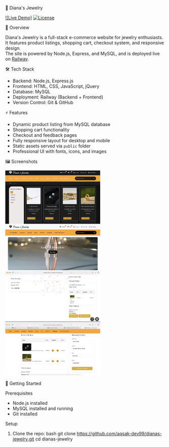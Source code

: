 💎 Diana's Jewelry

[![Live Demo]](https://dianas-jewelry-production.up.railway.app/index.html)
[![License](https://img.shields.io/badge/License-MIT-blue)](LICENSE)


🌟 Overview

Diana's Jewelry is a full-stack e-commerce website for jewelry enthusiasts.  
It features product listings, shopping cart, checkout system, and responsive design.  
The site is powered by Node.js, Express, and MySQL, and is deployed live on [Railway](https://dianas-jewelry-production.up.railway.app).



 🛠️ Tech Stack

- Backend: Node.js, Express.js  
- Frontend: HTML, CSS, JavaScript, jQuery  
- Database: MySQL  
- Deployment: Railway (Backend + Frontend)  
- Version Control: Git & GitHub  



 ⚡ Features

- Dynamic product listing from MySQL database  
- Shopping cart functionality  
- Checkout and feedback pages  
- Fully responsive layout for desktop and mobile  
- Static assets served via `public` folder  
- Professional UI with fonts, icons, and images  

🖼️ Screenshots


<img src="screenshots/Screenshot.png" width="300" alt="Product Page">
<img src="screenshots/Screenshot2.png" width="300" alt="Homepage">
<img src="screenshots/Screenshot3.png" width="300" alt="Confetti">
<img src="screenshots/Screenshot4.png" width="300" alt="Check out">



 🚀 Getting Started

 Prerequisites
- Node.js installed  
- MySQL installed and running  
- Git installed

 Setup
1. Clone the repo:
   bash
   git clone https://github.com/aqsak-dev99/dianas-jewelry.git
   cd dianas-jewelry
